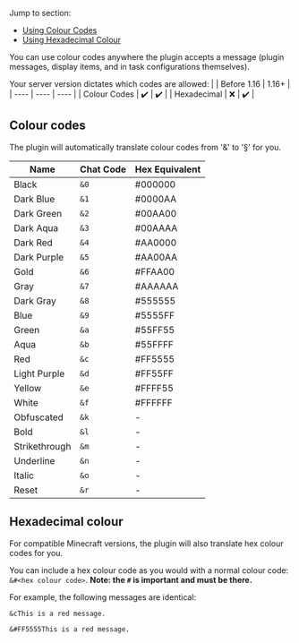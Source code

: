 Jump to section:
* [Using Colour Codes](#using-colour-codes)
* [Using Hexadecimal Colour](#using-hexadecimal-colour)

You can use colour codes anywhere the plugin accepts a message (plugin messages, display items, and in task configurations themselves).

Your server version dictates which codes are allowed:
|  | Before 1.16 | 1.16+ |
| ---- | ---- | ---- |
| Colour Codes  | ✔️ | ✔️ |
| Hexadecimal | ❌ | ✔️ |

## Colour codes
The plugin will automatically translate colour codes from '&' to '§' for you.

| Name | Chat Code | Hex Equivalent |
| ---- | ---- | ---- |
| Black | `&0` | #000000 |
| Dark Blue | `&1` | #0000AA |
| Dark Green | `&2` | #00AA00 | 
| Dark Aqua | `&3` | #00AAAA |
| Dark Red | `&4` | #AA0000 | 
| Dark Purple | `&5` | #AA00AA | 
| Gold | `&6` | #FFAA00 | 
| Gray | `&7` | #AAAAAA | 
| Dark Gray | `&8` | #555555 |
| Blue | `&9` | #5555FF | 
| Green | `&a` | #55FF55 |
| Aqua | `&b` |  #55FFFF |
| Red | `&c` | #FF5555 |
| Light Purple | `&d` | #FF55FF |
| Yellow | `&e` | #FFFF55 |
| White | `&f` | #FFFFFF |
| Obfuscated | `&k` | - |
| Bold | `&l` | - |
| Strikethrough | `&m` | - |
| Underline | `&n` | - |
| Italic | `&o` | - |
| Reset | `&r` | - |

## Hexadecimal colour
For compatible Minecraft versions, the plugin will also translate hex colour codes for you.

You can include a hex colour code as you would with a normal colour code: `&#<hex colour code>`. **Note: the `#` is important and must be there.**

For example, the following messages are identical:
```
&cThis is a red message.

&#FF5555This is a red message.
```
